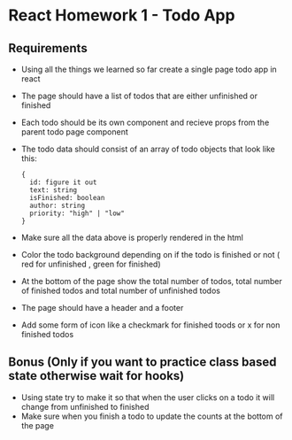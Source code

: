 # React Homework 1 - Todo App

## Requirements

- Using all the things we learned so far create a single page todo app in react
- The page should have a list of todos that are either unfinished or finished
- Each todo should be its own component and recieve props from the parent todo page component

- The todo data should consist of an array of todo objects that look like this:
  ```
  {
    id: figure it out
    text: string
    isFinished: boolean
    author: string
    priority: "high" | "low"
  }
  ```
- Make sure all the data above is properly rendered in the html
- Color the todo background depending on if the todo is finished or not ( red for unfinished , green for finished)
- At the bottom of the page show the total number of todos, total number of finished todos and total number of unfinished todos
- The page should have a header and a footer
- Add some form of icon like a checkmark for finished toods or x for non finished todos

## Bonus (Only if you want to practice class based state otherwise wait for hooks)

- Using state try to make it so that when the user clicks on a todo it will change from unfinished to finished
- Make sure when you finish a todo to update the counts at the bottom of the page
